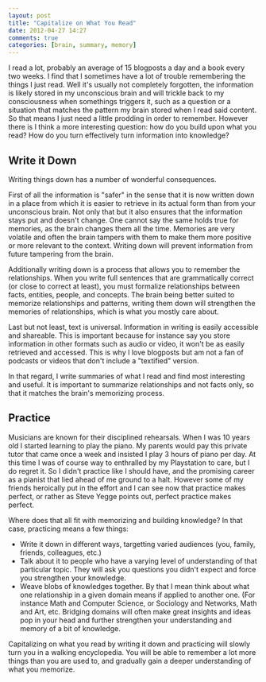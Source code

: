 ```yaml
---
layout: post
title: "Capitalize on What You Read"
date: 2012-04-27 14:27
comments: true
categories: [brain, summary, memory] 
---
```


I read a lot, probably an average of 15 blogposts a day and a book every
two weeks. I find that I sometimes have a lot of trouble
remembering the things I just read. Well it's
usually not completely forgotten, the information is likely stored in my
unconscious brain and will trickle back to my consciousness when
somethings triggers it, such as a question or a situation that matches
the pattern my brain stored when I read said content. So that means I
just need a little prodding in order to remember. However there is I
think a more interesting question: how do you build upon what you read?
How do you turn effectively turn information into knowledge?

## Write it Down

Writing things down has a number of wonderful consequences. 

First of all
the information is "safer" in the sense that it is now written down in a
place from which it is easier to retrieve in its actual form than from
your unconscious brain. Not only that but it also ensures that the
information stays put and doesn't change. One cannot say the same holds
true for memories, as the brain changes them all the time. Memories are
very volatile and often the brain tampers with them to make them more
positive or more relevant to the context. Writing down will prevent
information from future tampering from the brain.

Additionally writing down is a process that allows you to remember the
relationships. When you write full sentences that
are grammatically correct (or close to correct at least), you must
formalize relationships between facts, entities, people, and concepts.
The brain being better suited to memorize relationships and patterns,
writing them down will strengthen the memories of relationships, which
is what you mostly care about.

Last but not least, text is universal. Information in writing is easily
accessible and shareable. This is important because for instance say you
store information in other formats such as audio or video, it
won't be as easily retrieved and accessed. This is why I love blogposts
but am not a fan of podcasts or videos that don't include a "textified"
version.

In that regard, I write summaries of what I read and find most
interesting and useful. It is important to summarize relationships and
not facts only, so that it matches the brain's memorizing process.

## Practice

Musicians are known for their disciplined rehearsals. When I was 10
years old I started learning to play the piano. My parents would pay
this private tutor that came once a week and insisted I play 3 hours of
piano per day. At this time I was of course way to enthralled by my
Playstation to care, but I do regret it. So I didn't practice like I
should have, and the promising career as a pianist that lied ahead of me
ground to a halt. However some of my friends heroically put in the
effort and I can see now that practice makes perfect, or rather as Steve
Yegge points out, perfect practice makes perfect.

Where does that all fit with memorizing and building knowledge? In that
case, practicing means a few things:
* Write it down in different ways, targetting varied audiences (you, family,
  friends, colleagues, etc.)
* Talk about it to people who have a varying level of understanding of
  that particular topic. They will ask you questions you didn't expect
  and force you strengthen your knowledge.
* Weave blobs of knowledges together. By that I mean think about what one
  relationship in a given domain means if applied to another one. (For
  instance Math and Computer Science, or Sociology and Networks,
  Math and Art, etc. Bridging domains will often make great insights and
  ideas pop in your head and further strengthen your understanding and
  memory of a bit of knowledge.

Capitalizing on what you read by writing it down and practicing will
slowly turn you in a walking encyclopedia. You will be able to remember
a lot more things than you are used to, and gradually gain a deeper
understanding of what you memorize.
